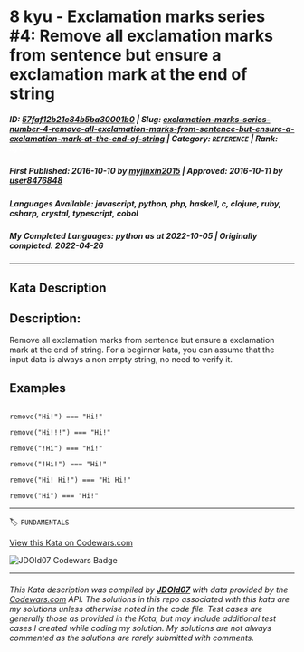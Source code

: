 # 8 kyu - Exclamation marks series #4: Remove all exclamation marks from sentence but ensure a exclamation mark at the end of string

##### **ID**: [57faf12b21c84b5ba30001b0](https://www.codewars.com/kata/57faf12b21c84b5ba30001b0) | **Slug**: [exclamation-marks-series-number-4-remove-all-exclamation-marks-from-sentence-but-ensure-a-exclamation-mark-at-the-end-of-string](https://www.codewars.com/kata/57faf12b21c84b5ba30001b0) | **Category**: `REFERENCE` | **Rank**: <span style="color:white">8 kyu</span>

##### **First Published**: 2016-10-10 ***by*** [myjinxin2015](https://www.codewars.com/users/myjinxin2015) | **Approved**: 2016-10-11 ***by*** [user8476848](https://www.codewars.com/users/user8476848)

##### **Languages Available**: javascript, python, php, haskell, c, clojure, ruby, csharp, crystal, typescript, cobol

##### **My Completed Languages**: python ***as at*** 2022-10-05 | **Originally completed**: 2022-04-26

---

## Kata Description


## Description:



Remove all exclamation marks from sentence but ensure a exclamation mark at the end of string. For a beginner kata, you can assume that the input data is always a non empty string, no need to verify it.



## Examples



```

remove("Hi!") === "Hi!"

remove("Hi!!!") === "Hi!"

remove("!Hi") === "Hi!"

remove("!Hi!") === "Hi!"

remove("Hi! Hi!") === "Hi Hi!"

remove("Hi") === "Hi!"

```



---


🏷 `FUNDAMENTALS`


[View this Kata on Codewars.com](https://www.codewars.com/kata/57faf12b21c84b5ba30001b0)

![](https://www.codewars.com/users/jdold07/badges/large "JDOld07 Codewars Badge")

---

###### *This Kata description was compiled by [**JDOld07**](https://tpstech.dev) with data provided by the [Codewars.com](https://www.codewars.com) API.  The solutions in this repo associated with this kata are my solutions unless otherwise noted in the code file.  Test cases are generally those as provided in the Kata, but may include additional test cases I created while coding my solution.  My solutions are not always commented as the solutions are rarely submitted with comments.*
